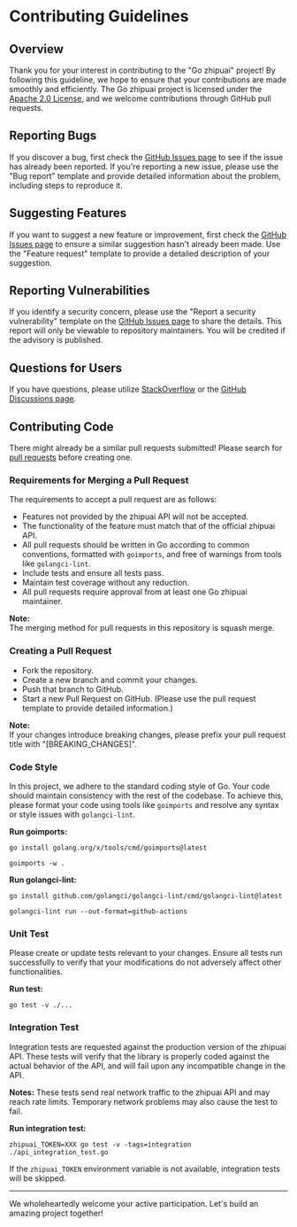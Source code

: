 # Contributing Guidelines

## Overview
Thank you for your interest in contributing to the "Go zhipuai" project! By following this guideline, we hope to ensure that your contributions are made smoothly and efficiently. The Go zhipuai project is licensed under the [Apache 2.0 License](https://github.com/bbang94/go-zhipuai/blob/master/LICENSE), and we welcome contributions through GitHub pull requests.

## Reporting Bugs
If you discover a bug, first check the [GitHub Issues page](https://github.com/bbang94/go-zhipuai/issues) to see if the issue has already been reported. If you're reporting a new issue, please use the "Bug report" template and provide detailed information about the problem, including steps to reproduce it.

## Suggesting Features
If you want to suggest a new feature or improvement, first check the [GitHub Issues page](https://github.com/bbang94/go-zhipuai/issues) to ensure a similar suggestion hasn't already been made. Use the "Feature request" template to provide a detailed description of your suggestion.

## Reporting Vulnerabilities
If you identify a security concern, please use the "Report a security vulnerability" template on the [GitHub Issues page](https://github.com/bbang94/go-zhipuai/issues) to share the details. This report will only be viewable to repository maintainers. You will be credited if the advisory is published.

## Questions for Users
If you have questions, please utilize [StackOverflow](https://stackoverflow.com/) or the [GitHub Discussions page](https://github.com/bbang94/go-zhipuai/discussions).

## Contributing Code
There might already be a similar pull requests submitted! Please search for [pull requests](https://github.com/bbang94/go-zhipuai/pulls) before creating one.

### Requirements for Merging a Pull Request

The requirements to accept a pull request are as follows:

- Features not provided by the zhipuai API will not be accepted.
- The functionality of the feature must match that of the official zhipuai API.
- All pull requests should be written in Go according to common conventions, formatted with `goimports`, and free of warnings from tools like `golangci-lint`.
- Include tests and ensure all tests pass.
- Maintain test coverage without any reduction.
- All pull requests require approval from at least one Go zhipuai maintainer.

**Note:**  
The merging method for pull requests in this repository is squash merge.

### Creating a Pull Request
- Fork the repository.
- Create a new branch and commit your changes.
- Push that branch to GitHub.
- Start a new Pull Request on GitHub. (Please use the pull request template to provide detailed information.)

**Note:**  
If your changes introduce breaking changes, please prefix your pull request title with "[BREAKING_CHANGES]".

### Code Style
In this project, we adhere to the standard coding style of Go. Your code should maintain consistency with the rest of the codebase. To achieve this, please format your code using tools like `goimports` and resolve any syntax or style issues with `golangci-lint`.

**Run goimports:**
```
go install golang.org/x/tools/cmd/goimports@latest
```

```
goimports -w .
```

**Run golangci-lint:**
```
go install github.com/golangci/golangci-lint/cmd/golangci-lint@latest
```

```
golangci-lint run --out-format=github-actions
```

### Unit Test
Please create or update tests relevant to your changes. Ensure all tests run successfully to verify that your modifications do not adversely affect other functionalities.

**Run test:**
```
go test -v ./...
```

### Integration Test
Integration tests are requested against the production version of the zhipuai API. These tests will verify that the library is properly coded against the actual behavior of the API, and will  fail upon any incompatible change in the API.

**Notes:**
These tests send real network traffic to the zhipuai API and may reach rate limits. Temporary network problems may also cause the test to fail.

**Run integration test:**
```
zhipuai_TOKEN=XXX go test -v -tags=integration ./api_integration_test.go
```

If the `zhipuai_TOKEN` environment variable is not available, integration tests will be skipped.

---

We wholeheartedly welcome your active participation. Let's build an amazing project together!
